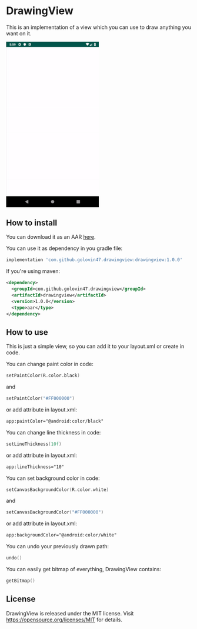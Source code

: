 # DrawingView
This is an implementation of a view which you can use to draw anything you want on it. 

<a href="https://github.com/golovin47/gis-drawing-view">
<img align="center" src="https://github.com/golovin47/gis-drawing-view/blob/master/DrawingView.gif" width="50%" height="50%"/></a>

## How to install 
You can download it as an AAR [here](http://central.maven.org/maven2/com/github/golovin47/drawingview/drawingview/1.0.0/drawingview-1.0.0.aar).

You can use it as dependency in you gradle file:
```groovy
implementation 'com.github.golovin47.drawingview:drawingview:1.0.0'
```

If you're using maven:
```xml
<dependency>
  <groupId>com.github.golovin47.drawingview</groupId>
  <artifactId>drawingview</artifactId>
  <version>1.0.0</version>
  <type>aar</type>
</dependency>
```
## How to use
This is just a simple view, so you can add it to your layout.xml or create in code.

You can change paint color in code:
```kotlin
setPaintColor(R.color.black)
```
and
```kotlin
setPaintColor("#FF000000")
```
or add attribute in layout.xml:
```xml
app:paintColor="@android:color/black"
```

You can change line thickness in code:
```kotlin
setLineThickness(10f)
```
or add attribute in layout.xml:
```xml
app:lineThickness="10"
```

You can set background color in code:
```kotlin
setCanvasBackgroundColor(R.color.white)
```
and
```kotlin
setCanvasBackgroundColor("#FF000000")
```
or add attribute in layout.xml:
```xml
app:backgroundColor="@android:color/white"
```

You can undo your previously drawn path:
```kotlin
undo()
```

You can easily get bitmap of everything, DrawingView contains:
```kotlin
getBitmap()
```

## License
DrawingView is released under the MIT license. Visit https://opensource.org/licenses/MIT for details.
